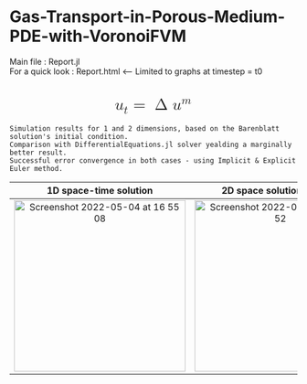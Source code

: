 # Gas-Transport-in-Porous-Medium-PDE-with-VoronoiFVM

Main file : Report.jl \
For a quick look : Report.html   <-- Limited to graphs at timestep = t0

<h1> <math xmlns="http://www.w3.org/1998/Math/MathML" display="block">
  <msub>
    <mi>u</mi>
    <mi>t</mi>
  </msub>
  <mo>=</mo>
  <mrow>
    <mo>&#x394;</mo>
  </mrow>
  <msup>
    <mi>u</mi>
    <mi>m</mi>
  </msup>
</math>
</h1>


```
Simulation results for 1 and 2 dimensions, based on the Barenblatt solution's initial condition.
Comparison with DifferentialEquations.jl solver yealding a marginally better result.
Successful error convergence in both cases - using Implicit & Explicit Euler method.
```

1D space-time solution             |  2D space solution at t = t0 |  2D space-time solution 
:-------------------------:|:-------------------------:|:-------------------------:
 <img width="300" alt="Screenshot 2022-05-04 at 16 55 08" src="https://user-images.githubusercontent.com/74839077/166708807-ad06b6a7-2962-40ef-b996-4fdeb917b91c.png"> |   <img width="300" alt="Screenshot 2022-05-04 at 16 54 52" src="https://user-images.githubusercontent.com/74839077/166708854-9a567253-0401-4e6f-b83f-6e33eda14cad.png"> |  <img width="300" alt="Screenshot 2022-05-04 at 16 46 01" src="https://user-images.githubusercontent.com/74839077/166707343-845ef4b2-99cd-4724-8b93-b2be13c3c220.png">



